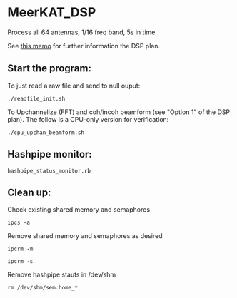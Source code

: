 # MeerKAT_DSP

Process all 64 antennas, 1/16 freq band, 5s in time

See [this memo](https://docs.google.com/document/d/1mrrn3YFABuoYqy0pkphNJYT4j44_slB8VltTEUHSlv0/edit#) for further information the DSP plan. 

## Start the program:

To just read a raw file and send to null ouput:
```
./readfile_init.sh
```

To Upchannelize (FFT) and coh/incoh beamform (see "Option 1" of the DSP plan). The follow is a CPU-only version for verification:
```
./cpu_upchan_beamform.sh
```


## Hashpipe monitor:

```
hashpipe_status_monitor.rb
```

## Clean up:

Check existing shared memory and semaphores

```
ipcs -a
```

Remove shared memory and semaphores as desired

```
ipcrm -m

ipcrm -s
```

Remove hashpipe stauts in /dev/shm

```
rm /dev/shm/sem.home_*
```

